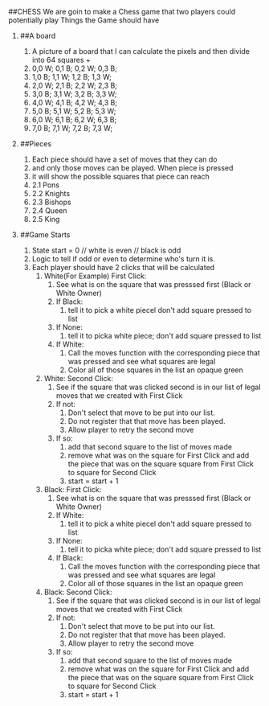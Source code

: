 ##CHESS
We are goin to make a Chess game that two players could potentially play
Things the Game should have
1. ##A board
    1. A picture of a board that I can calculate the pixels and then divide into 64 squares +
    2. 0,0 W; 0,1 B; 0,2 W; 0,3 B;
    3. 1,0 B; 1,1 W; 1,2 B; 1,3 W; 
    4. 2,0 W; 2,1 B; 2,2 W; 2,3 B;
    5. 3,0 B; 3,1 W; 3,2 B; 3,3 W; 
    6. 4,0 W; 4,1 B; 4,2 W; 4,3 B;
    7. 5,0 B; 5,1 W; 5,2 B; 5,3 W; 
    8. 6,0 W; 6,1 B; 6,2 W; 6,3 B;
    9. 7,0 B; 7,1 W; 7,2 B; 7,3 W; 

2. ##Pieces
    1. Each piece should have a set of moves that they can do 
    2. and only those moves can be played. When piece is pressed
    3. it will show the possible squares that piece can reach
    4. 2.1 Pons
    5. 2.2 Knights
    6. 2.3 Bishops
    7. 2.4 Queen
    8. 2.5 King

3. ##Game Starts
    1. State start = 0 // white is even // black is odd
    2. Logic to tell if odd or even to determine who's turn it is. 
    3. Each player should have 2 clicks that will be calculated
        1. White(For Example) First Click: 
            1. See what is on the square that was presssed first (Black or White Owner)
            2. If Black: 
                1. tell it to pick a white piecel don't add square pressed to list
            3. If None: 
                1. tell it to picka  white piece; don't add square pressed to list
            4. If White: 
                1. Call the moves function with the corresponding piece that was pressed and see what squares are legal
                2. Color all of those squares in the list an opaque green
        2. White: Second Click:
            1. See if the square that was clicked second is in our list of legal moves that we created with First Click
            2. If not:
                1. Don't select that move to be put into our list. 
                2. Do not register that that move has been played. 
                3. Allow player to retry the second move
            3. If so:
                1. add that second square to the list of moves made 
                2. remove what was on the square for First Click and add the piece that was on the square square from First Click to square for Second Click
                3. start = start + 1
        3. Black: First Click:
            1. See what is on the square that was presssed first (Black or White Owner)
            2. If White: 
                1. tell it to pick a white piecel don't add square pressed to list
            3. If None: 
                1. tell it to picka  white piece; don't add square pressed to list
            4. If Black: 
                1. Call the moves function with the corresponding piece that was pressed and see what squares are legal
                2. Color all of those squares in the list an opaque green
        4. Black: Second Click: 
            1. See if the square that was clicked second is in our list of legal moves that we created with First Click
            2. If not:
                1. Don't select that move to be put into our list. 
                2. Do not register that that move has been played. 
                3. Allow player to retry the second move
            3. If so:
                1. add that second square to the list of moves made 
                2. remove what was on the square for First Click and add the piece that was on the square square from First Click to square for Second Click
                3. start = start + 1



